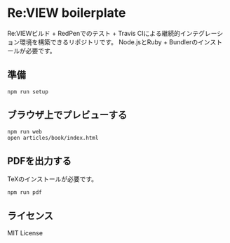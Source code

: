 # Re:VIEW boilerplate

Re:VIEWビルド + RedPenでのテスト + Travis CIによる継続的インテグレーション環境を構築できるリポジトリです。
Node.jsとRuby + Bundlerのインストールが必要です。

## 準備

```shell
npm run setup
```

## ブラウザ上でプレビューする

```shell
npm run web
open articles/book/index.html
```

## PDFを出力する

TeXのインストールが必要です。

```shell
npm run pdf
```

## ライセンス

MIT License
